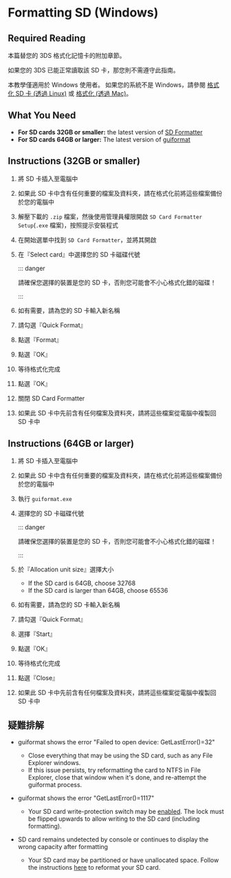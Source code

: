 # Formatting SD (Windows)

## Required Reading

本篇替您的 3DS 格式化記憶卡的附加章節。

如果您的 3DS 已能正常讀取該 SD 卡，那您則不需遵守此指南。

本教學僅適用於 Windows 使用者。 如果您的系統不是 Windows，請參閱 [格式化 SD 卡 (透過 Linux)](formatting-sd-\(linux\)) 或 [格式化 (透過 Mac)](formatting-sd-\(mac\))。

## What You Need

- **For SD cards 32GB or smaller:** the latest version of [SD Formatter](https://www.sdcard.org/downloads/formatter/sd-memory-card-formatter-for-windows-download/)
- **For SD cards 64GB or larger:** The latest version of [guiformat](http://ridgecrop.co.uk/index.htm?guiformat.htm)

## Instructions (32GB or smaller)

1. 將 SD 卡插入至電腦中

2. 如果此 SD 卡中含有任何重要的檔案及資料夾，請在格式化前將這些檔案備份於您的電腦中

3. 解壓下載的 `.zip` 檔案，然後使用管理員權限開啟 `SD Card Formatter Setup`(`.exe` 檔案)，按照提示安裝程式

4. 在開始選單中找到 `SD Card Formatter`，並將其開啟

5. 在『Select card』中選擇您的 SD 卡磁碟代號

   ::: danger

   請確保您選擇的裝置是您的 SD 卡，否則您可能會不小心格式化錯的磁碟！

   :::

6. 如有需要，請為您的 SD 卡輸入新名稱

7. 請勾選『Quick Format』

8. 點選『Format』

9. 點選『OK』

10. 等待格式化完成

11. 點選『OK』

12. 關閉 SD Card Formatter

13. 如果此 SD 卡中先前含有任何檔案及資料夾，請將這些檔案從電腦中複製回 SD 卡中

## Instructions (64GB or larger)

1. 將 SD 卡插入至電腦中

2. 如果此 SD 卡中含有任何重要的檔案及資料夾，請在格式化前將這些檔案備份於您的電腦中

3. 執行 `guiformat.exe`

4. 選擇您的 SD 卡磁碟代號

   ::: danger

   請確保您選擇的裝置是您的 SD 卡，否則您可能會不小心格式化錯的磁碟！

   :::

5. 於『Allocation unit size』選擇大小
   - If the SD card is 64GB, choose 32768
   - If the SD card is larger than 64GB, choose 65536

6. 如有需要，請為您的 SD 卡輸入新名稱

7. 請勾選『Quick Format』

8. 選擇『Start』

9. 點選『OK』

10. 等待格式化完成

11. 點選『Close』

12. 如果此 SD 卡中先前含有任何檔案及資料夾，請將這些檔案從電腦中複製回 SD 卡中

## 疑難排解

- guiformat shows the error "Failed to open device: GetLastError()=32"
  - Close everything that may be using the SD card, such as any File Explorer windows.
  - If this issue persists, try reformatting the card to NTFS in File Explorer, close that window when it's done, and re-attempt the guiformat process.

- guiformat shows the error "GetLastError()=1117"
  - Your SD card write-protection switch may be [enabled](/images/sdlock.png). The lock must be flipped upwards to allow writing to the SD card (including formatting).

- SD card remains undetected by console or continues to display the wrong capacity after formatting
  - Your SD card may be partitioned or have unallocated space. Follow the instructions [here](https://wiki.hacks.guide/wiki/SD_Clean/Windows) to reformat your SD card.
